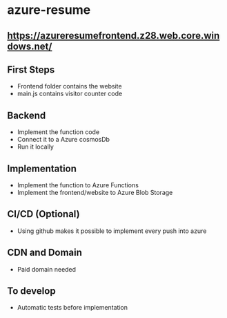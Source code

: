 # azure-resume

## https://azureresumefrontend.z28.web.core.windows.net/

## First Steps

- Frontend folder contains the website
- main.js contains visitor counter code

## Backend

- Implement the function code
- Connect it to a Azure cosmosDb
- Run it locally

## Implementation

- Implement the function to Azure Functions
- Implement the frontend/website to Azure Blob Storage

## CI/CD (Optional)

- Using github makes it possible to implement every push into azure

## CDN and Domain

- Paid domain needed

## To develop

- Automatic tests before implementation
